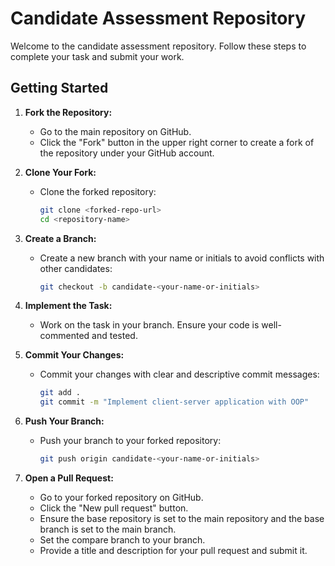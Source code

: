 # Candidate Assessment Repository

Welcome to the candidate assessment repository. Follow these steps to complete your task and submit your work.

## Getting Started

1. **Fork the Repository:**
   - Go to the main repository on GitHub.
   - Click the "Fork" button in the upper right corner to create a fork of the repository under your GitHub account.

2. **Clone Your Fork:**
   - Clone the forked repository:
     ```sh
     git clone <forked-repo-url>
     cd <repository-name>
     ```

3. **Create a Branch:**
   - Create a new branch with your name or initials to avoid conflicts with other candidates:
     ```sh
     git checkout -b candidate-<your-name-or-initials>
     ```

4. **Implement the Task:**
   - Work on the task in your branch. Ensure your code is well-commented and tested.

5. **Commit Your Changes:**
   - Commit your changes with clear and descriptive commit messages:
     ```sh
     git add .
     git commit -m "Implement client-server application with OOP"
     ```

6. **Push Your Branch:**
   - Push your branch to your forked repository:
     ```sh
     git push origin candidate-<your-name-or-initials>
     ```

7. **Open a Pull Request:**
   - Go to your forked repository on GitHub.
   - Click the "New pull request" button.
   - Ensure the base repository is set to the main repository and the base branch is set to the main branch.
   - Set the compare branch to your branch.
   - Provide a title and description for your pull request and submit it.
